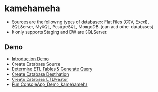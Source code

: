 # kamehameha
- Sources are the following types of databases: Flat Files (CSV, Excel), SQLServer, MySQL, PostgreSQL, MongoDB. (can add other databases)
- It only supports Staging and DW are SQLServer.
## Demo
- [Introduction Demo](Demo/01-Introduction-demo.md)
- [Create Database Source](Demo/02-Create-database-source.md)
- [Determine ETL Tables & Generate Query](Demo/03-Determine-etl-tables-and-generate-query.md)
- [Create Database Destination](Demo/04-Create-database-destination.md)
- [Create Database ETLMaster](Demo/05-Create-database-etlmaster.md)
- [Run ConsoleApp_Demo_kamehameha](Demo/06-Run-consolo-app-demo-kamehameha.md)
